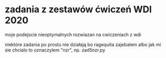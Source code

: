 # zadania z zestawów ćwiczeń WDI 2020
moje podejscie nieoptymalnych rozwiazan na cwiczeniach z wdi

niektóre zadania po prostu nie działają bo ragequita zajebalem albo jak mi sie chcialo to oznaczylem "nzr", np. zad5nzr.py

